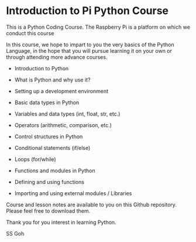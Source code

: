 # Introduction to Pi Python Course
This is a Python Coding Course.
The Raspberry Pi is a platform on which we conduct this course

In this course, we hope to impart to you the very basics of the Python Language,
in the hope that you will pursue learning it on your own or through attending 
more advance courses.


- Introduction to Python

- What is Python and why use it?

- Setting up a development environment

- Basic data types in Python

- Variables and data types (int, float, str, etc.)

- Operators (arithmetic, comparison, etc.)

- Control structures in Python

- Conditional statements (if/else)

- Loops (for/while)

- Functions and modules in Python

- Defining and using functions

- Importing and using external modules / Libraries


Course and lesson notes are available to you on this Github repository.
Please feel free to download them.

Thank you for you interest in learning Python.

SS Goh
